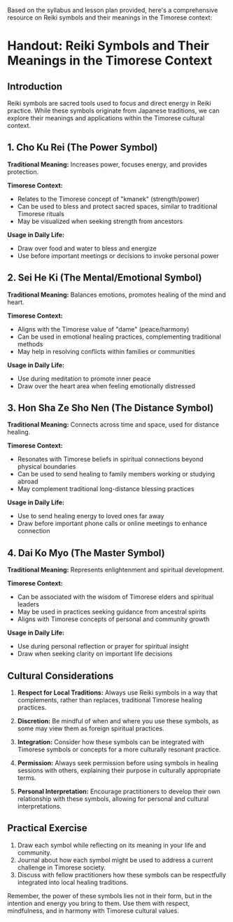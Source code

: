 Based on the syllabus and lesson plan provided, here's a comprehensive resource on Reiki symbols and their meanings in the Timorese context:

# Handout: Reiki Symbols and Their Meanings in the Timorese Context

## Introduction

Reiki symbols are sacred tools used to focus and direct energy in Reiki practice. While these symbols originate from Japanese traditions, we can explore their meanings and applications within the Timorese cultural context.

## 1. Cho Ku Rei (The Power Symbol)

**Traditional Meaning:** Increases power, focuses energy, and provides protection.

**Timorese Context:** 
- Relates to the Timorese concept of "kmanek" (strength/power)
- Can be used to bless and protect sacred spaces, similar to traditional Timorese rituals
- May be visualized when seeking strength from ancestors

**Usage in Daily Life:**
- Draw over food and water to bless and energize
- Use before important meetings or decisions to invoke personal power

## 2. Sei He Ki (The Mental/Emotional Symbol)

**Traditional Meaning:** Balances emotions, promotes healing of the mind and heart.

**Timorese Context:**
- Aligns with the Timorese value of "dame" (peace/harmony)
- Can be used in emotional healing practices, complementing traditional methods
- May help in resolving conflicts within families or communities

**Usage in Daily Life:**
- Use during meditation to promote inner peace
- Draw over the heart area when feeling emotionally distressed

## 3. Hon Sha Ze Sho Nen (The Distance Symbol)

**Traditional Meaning:** Connects across time and space, used for distance healing.

**Timorese Context:**
- Resonates with Timorese beliefs in spiritual connections beyond physical boundaries
- Can be used to send healing to family members working or studying abroad
- May complement traditional long-distance blessing practices

**Usage in Daily Life:**
- Use to send healing energy to loved ones far away
- Draw before important phone calls or online meetings to enhance connection

## 4. Dai Ko Myo (The Master Symbol)

**Traditional Meaning:** Represents enlightenment and spiritual development.

**Timorese Context:**
- Can be associated with the wisdom of Timorese elders and spiritual leaders
- May be used in practices seeking guidance from ancestral spirits
- Aligns with Timorese concepts of personal and community growth

**Usage in Daily Life:**
- Use during personal reflection or prayer for spiritual insight
- Draw when seeking clarity on important life decisions

## Cultural Considerations

1. **Respect for Local Traditions:** Always use Reiki symbols in a way that complements, rather than replaces, traditional Timorese healing practices.

2. **Discretion:** Be mindful of when and where you use these symbols, as some may view them as foreign spiritual practices.

3. **Integration:** Consider how these symbols can be integrated with Timorese symbols or concepts for a more culturally resonant practice.

4. **Permission:** Always seek permission before using symbols in healing sessions with others, explaining their purpose in culturally appropriate terms.

5. **Personal Interpretation:** Encourage practitioners to develop their own relationship with these symbols, allowing for personal and cultural interpretations.

## Practical Exercise

1. Draw each symbol while reflecting on its meaning in your life and community.
2. Journal about how each symbol might be used to address a current challenge in Timorese society.
3. Discuss with fellow practitioners how these symbols can be respectfully integrated into local healing traditions.

Remember, the power of these symbols lies not in their form, but in the intention and energy you bring to them. Use them with respect, mindfulness, and in harmony with Timorese cultural values.